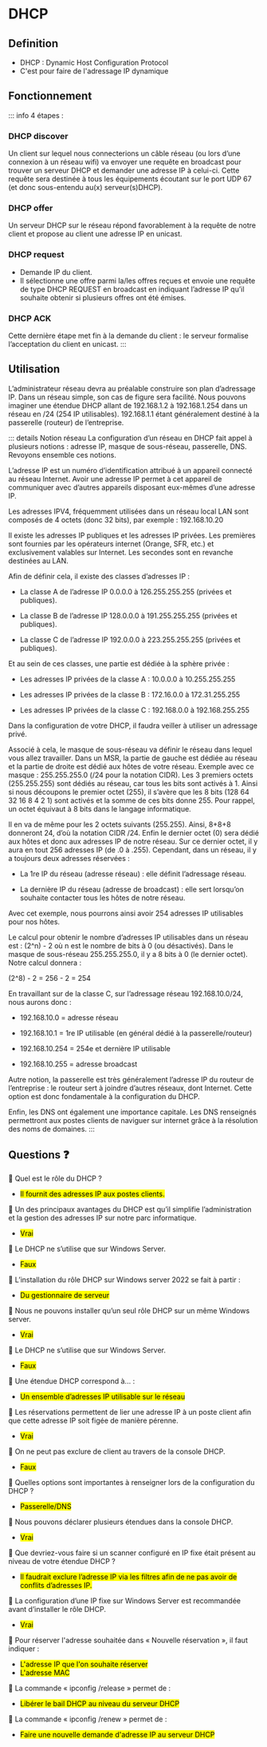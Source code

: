 # DHCP

## Definition

- DHCP :  Dynamic Host Configuration Protocol
- C'est pour faire de l'adressage IP dynamique

## Fonctionnement

::: info
4 étapes :

### DHCP discover <br>
Un client sur lequel nous connecterions un câble réseau (ou lors d’une connexion à un réseau wifi) va envoyer une requête en broadcast pour trouver un serveur DHCP et demander une adresse IP à celui-ci. Cette requête sera destinée à tous les équipements écoutant sur le port UDP 67 (et donc sous-entendu au(x) serveur(s)DHCP).

### DHCP offer <br>
Un serveur DHCP sur le réseau répond favorablement à la requête de notre client et propose au client une adresse IP en unicast.

### DHCP request <br>
- Demande IP du client.
- Il sélectionne une offre parmi la/les offres reçues et envoie une requête de type DHCP REQUEST en broadcast en indiquant l’adresse IP qu’il souhaite obtenir si plusieurs offres ont été émises.

### DHCP ACK <br>
Cette dernière étape met fin à la demande du client : le serveur formalise l’acceptation du client en unicast.
:::

## Utilisation

L’administrateur réseau devra au préalable construire son plan d’adressage IP. Dans un réseau simple, son cas de figure sera facilité. Nous pouvons imaginer une étendue DHCP allant de 192.168.1.2 à 192.168.1.254 dans un réseau en /24 (254 IP utilisables). 192.168.1.1 étant généralement destiné à la passerelle (routeur) de l’entreprise.

::: details Notion réseau
La configuration d’un réseau en DHCP fait appel à plusieurs notions : adresse IP, masque de sous-réseau, passerelle, DNS. Revoyons ensemble ces notions.

L’adresse IP est un numéro d’identification attribué à un appareil connecté au réseau Internet. Avoir une adresse IP permet à cet appareil de communiquer avec d’autres appareils disposant eux-mêmes d’une adresse IP.

Les adresses IPV4, fréquemment utilisées dans un réseau local LAN sont composés de 4 octets (donc 32 bits), par exemple : 192.168.10.20

Il existe les adresses IP publiques et les adresses IP privées. Les premières sont fournies par les opérateurs internet (Orange, SFR, etc.) et exclusivement valables sur Internet. Les secondes sont en revanche destinées au LAN.

Afin de définir cela, il existe des classes d’adresses IP :

- La classe A de l’adresse IP 0.0.0.0 à 126.255.255.255 (privées et publiques).

- La classe B de l’adresse IP 128.0.0.0 à 191.255.255.255 (privées et publiques).

- La classe C de l’adresse IP 192.0.0.0 à 223.255.255.255 (privées et publiques).

Et au sein de ces classes, une partie est dédiée à la sphère privée :

- Les adresses IP privées de la classe A : 10.0.0.0 à 10.255.255.255

- Les adresses IP privées de la classe B : 172.16.0.0 à 172.31.255.255

- Les adresses IP privées de la classe C : 192.168.0.0 à 192.168.255.255

Dans la configuration de votre DHCP, il faudra veiller à utiliser un adressage privé.

Associé à cela, le masque de sous-réseau va définir le réseau dans lequel vous allez travailler. Dans un MSR, la partie de gauche est dédiée au réseau et la partie de droite est dédié aux hôtes de votre réseau. Exemple avec ce masque : 255.255.255.0 (/24 pour la notation CIDR). Les 3 premiers octets (255.255.255) sont dédiés au réseau, car tous les bits sont activés à 1. Ainsi si nous découpons le premier octet (255), il s’avère que les 8 bits (128 64 32 16 8 4 2 1) sont activés et la somme de ces bits donne 255. Pour rappel, un octet équivaut à 8 bits dans le langage informatique.

Il en va de même pour les 2 octets suivants (255.255). Ainsi, 8+8+8 donneront 24, d’où la notation CIDR /24. Enfin le dernier octet (0) sera dédié aux hôtes et donc aux adresses IP de notre réseau. Sur ce dernier octet, il y aura en tout 256 adresses IP (de .0 à .255). Cependant, dans un réseau, il y a toujours deux adresses réservées :

- La 1re IP du réseau (adresse réseau) : elle définit l’adressage réseau.

- La dernière IP du réseau (adresse de broadcast) : elle sert lorsqu’on souhaite contacter tous les hôtes de notre réseau.

Avec cet exemple, nous pourrons ainsi avoir 254 adresses IP utilisables pour nos hôtes.

Le calcul pour obtenir le nombre d’adresses IP utilisables dans un réseau est : (2^n) - 2 où n est le nombre de bits à 0 (ou désactivés). Dans le masque de sous-réseau 255.255.255.0, il y a 8 bits à 0 (le dernier octet). Notre calcul donnera :

(2^8) - 2 = 256 - 2 = 254

En travaillant sur de la classe C, sur l’adressage réseau 192.168.10.0/24, nous aurons donc :

- 192.168.10.0 = adresse réseau

- 192.168.10.1 = 1re IP utilisable (en général dédié à la passerelle/routeur)

- 192.168.10.254 = 254e et dernière IP utilisable

- 192.168.10.255 = adresse broadcast

Autre notion, la passerelle est très généralement l’adresse IP du routeur de l’entreprise : le routeur sert à joindre d’autres réseaux, dont Internet. Cette option est donc fondamentale à la configuration du DHCP.

Enfin, les DNS ont également une importance capitale. Les DNS renseignés permettront aux postes clients de naviguer sur internet grâce à la résolution des noms de domaines.
:::


## Questions ❓

💬 Quel est le rôle du DHCP ?
- <mark class="purple">Il fournit des adresses IP aux postes clients.</mark><br>

💬 Un des principaux avantages du DHCP est qu’il simplifie l’administration et la gestion des adresses IP sur notre parc informatique.
- <mark class="purple">Vrai</mark><br>

💬 Le DHCP ne s’utilise que sur Windows Server.
- <mark class="purple">Faux</mark><br>

💬 L’installation du rôle DHCP sur Windows server 2022 se fait à partir :
- <mark class="purple">Du gestionnaire de serveur</mark><br>

💬 Nous ne pouvons installer qu’un seul rôle DHCP sur un même Windows server.
- <mark class="purple">Vrai</mark><br>

💬 Le DHCP ne s’utilise que sur Windows Server.
- <mark class="purple">Faux</mark><br>

💬 Une étendue DHCP correspond à... :
- <mark class="purple">Un ensemble d’adresses IP utilisable sur le réseau</mark><br>

💬 Les réservations permettent de lier une adresse IP à un poste client afin que cette adresse IP soit figée de manière pérenne.
- <mark class="purple">Vrai</mark><br>

💬 On ne peut pas exclure de client au travers de la console DHCP.
- <mark class="purple">Faux</mark><br>

💬 Quelles options sont importantes à renseigner lors de la configuration du DHCP ?
- <mark class="purple">Passerelle/DNS</mark><br>

💬 Nous pouvons déclarer plusieurs étendues dans la console DHCP.
- <mark class="purple">Vrai</mark><br>

💬 Que devriez-vous faire si un scanner configuré en IP fixe était présent au niveau de votre étendue DHCP ?
- <mark class="purple">Il faudrait exclure l’adresse IP via les filtres afin de ne pas avoir de conflits d’adresses IP.</mark><br>

💬 La configuration d’une IP fixe sur Windows Server est recommandée avant d’installer le rôle DHCP.
- <mark class="purple">Vrai</mark><br>

💬 Pour réserver l'adresse souhaitée dans « Nouvelle réservation », il faut indiquer :
- <mark class="purple">L'adresse IP que l'on souhaite réserver</mark><br>
- <mark class="purple">L'adresse MAC</mark><br>

💬 La commande « ipconfig /release » permet de :
- <mark class="purple">Libérer le bail DHCP au niveau du serveur DHCP</mark><br>

💬 La commande « ipconfig /renew » permet de :
- <mark class="purple">Faire une nouvelle demande d'adresse IP au serveur DHCP</mark><br>